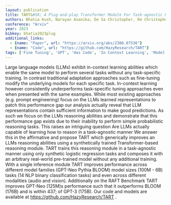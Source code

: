 ```yaml
---
layout: publication
title: TART&#58; A Plug-and-play Transformer Module For Task-agnostic Reasoning
authors: Bhatia Kush, Narayan Avanika, De Sa Christopher, Ré Christopher
conference: "Arxiv"
year: 2023
bibkey: bhatia2023plug
additional_links:
  - {name: "Paper", url: "https://arxiv.org/abs/2306.07536"}
  - {name: "Code", url: "https://github.com/HazyResearch/TART"}
tags: ['Fine Tuning', 'GPT', 'Has Code', 'In Context Learning', 'Model Architecture', 'Pretraining Methods', 'Prompting', 'Reinforcement Learning', 'Training Techniques', 'Transformer']
---
```

Large language models (LLMs) exhibit in-context learning abilities which enable the same model to perform several tasks without any task-specific training. In contrast traditional adaptation approaches such as fine-tuning modify the underlying models for each specific task. In-context learning however consistently underperforms task-specific tuning approaches even when presented with the same examples. While most existing approaches (e.g. prompt engineering) focus on the LLMs learned representations to patch this performance gap our analysis actually reveal that LLM representations contain sufficient information to make good predictions. As such we focus on the LLMs reasoning abilities and demonstrate that this performance gap exists due to their inability to perform simple probabilistic reasoning tasks. This raises an intriguing question Are LLMs actually capable of learning how to reason in a task-agnostic manner We answer this in the affirmative and propose TART which generically improves an LLMs reasoning abilities using a synthetically trained Transformer-based reasoning module. TART trains this reasoning module in a task-agnostic manner using only synthetic logistic regression tasks and composes it with an arbitrary real-world pre-trained model without any additional training. With a single inference module TART improves performance across different model families (GPT-Neo Pythia BLOOM) model sizes (100M - 6B) tasks (14 NLP binary classification tasks) and even across different modalities (audio and vision). Additionally on the RAFT Benchmark TART improves GPT-Neo (125M)s performance such that it outperforms BLOOM (176B) and is within 437; of GPT-3 (175B). Our code and models are available at https://github.com/HazyResearch/TART .
